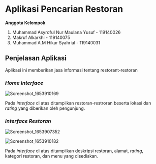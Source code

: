 # Aplikasi Pencarian Restoran
**Anggota Kelompok**
1. Muhammad Asyroful Nur Maulana Yusuf - 119140026
2. Makruf Alkarkhi - 119140075
3. Muhammad A.M Hikar Syahrial - 119140031

## Penjelasan Aplikasi
Aplikasi ini memberikan jasa informasi tentang restorant-restoran

### _Home Interface_
![Screenshot_1653910169](https://user-images.githubusercontent.com/101555663/170988957-7670acfb-abdc-4124-9dd8-170ece375690.png)

Pada _interface_ di atas ditampilkan restoran-restroran beserta lokasi dan _rating_ yang diberikan oleh pengunjung.

### _Interface Restoran_
![Screenshot_1653907352](https://user-images.githubusercontent.com/101555663/170990176-ebeb7814-75a9-49d2-a851-e0f5e6fb4d98.png) 

![Screenshot_1653910182](https://user-images.githubusercontent.com/101555663/170990230-467d6bb2-b3f0-4236-bf42-ad53481ec3d2.png) 

Pada _interface_ di atas ditampilkan deskripsi restoran, alamat, _rating_, kategori restoran, dan menu yang disediakan.
